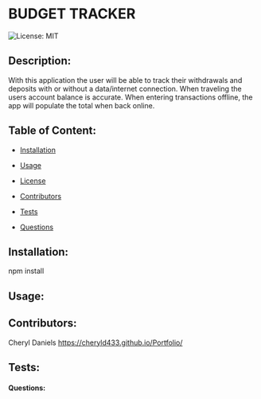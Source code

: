 # BUDGET TRACKER

![License: MIT](https://img.shields.io/badge/License-MIT-brightgreen)

## Description: 
With this application the user will be able to track  their withdrawals and deposits with or without a data/internet connection. When traveling the users account balance is accurate. When entering transactions offline, the app will populate the total when back online.

## Table of Content:
  * [Installation](#installation)

  * [Usage](#usage)

  * [License](#license)

  * [Contributors](#contributors)

  * [Tests](#tests)

  * [Questions](#questions)


## Installation:
npm install

## Usage:



## Contributors:
Cheryl Daniels https://cheryld433.github.io/Portfolio/

## Tests:


#### Questions:

